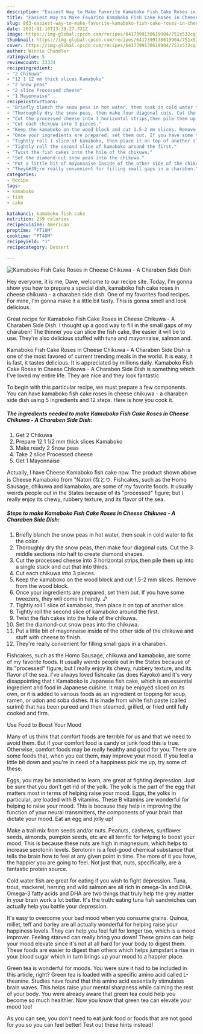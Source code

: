 ```yaml
---
description: "Easiest Way to Make Favorite Kamaboko Fish Cake Roses in Cheese Chikuwa - A Charaben Side Dish"
title: "Easiest Way to Make Favorite Kamaboko Fish Cake Roses in Cheese Chikuwa - A Charaben Side Dish"
slug: 863-easiest-way-to-make-favorite-kamaboko-fish-cake-roses-in-cheese-chikuwa-a-charaben-side-dish
date: 2021-01-16T13:39:27.331Z
image: https://img-global.cpcdn.com/recipes/6417399130619904/751x532cq70/kamaboko-fish-cake-roses-in-cheese-chikuwa-a-charaben-side-dish-recipe-main-photo.jpg
thumbnail: https://img-global.cpcdn.com/recipes/6417399130619904/751x532cq70/kamaboko-fish-cake-roses-in-cheese-chikuwa-a-charaben-side-dish-recipe-main-photo.jpg
cover: https://img-global.cpcdn.com/recipes/6417399130619904/751x532cq70/kamaboko-fish-cake-roses-in-cheese-chikuwa-a-charaben-side-dish-recipe-main-photo.jpg
author: Winnie Chandler
ratingvalue: 5
reviewcount: 33334
recipeingredient:
- "2 Chikuwa"
- "12 1 12 mm thick slices Kamaboko"
- "2 Snow peas"
- "2 slice Processed cheese"
- "1 Mayonnaise"
recipeinstructions:
- "Briefly blanch the snow peas in hot water, then soak in cold water to fix the color."
- "Thoroughly dry the snow peas, then make four diagonal cuts. Cut the 3 middle sections into half to create diamond shapes."
- "Cut the processed cheese into 3 horizontal strips,then pile them up into a single stack and cut that into thirds."
- "Cut each chikuwa into 3 pieces."
- "Keep the kamaboko on the wood block and cut 1.5-2 mm slices. Remove from the wood block."
- "Once your ingredients are prepared, set them out. If you have some tweezers, they will come in handy. ♪"
- "Tightly roll 1 slice of kamaboko, then place it on top of another slice."
- "Tightly roll the second slice of kamaboko around the first."
- "Twist the fish cakes into the hole of the chikuwa."
- "Set the diamond-cut snow peas into the chikuwa."
- "Put a little bit of mayonnaise inside of the other side of the chikuwa and stuff with cheese to finish."
- "They&#39;re really convenient for filling small gaps in a charaben."
categories:
- Recipe
tags:
- kamaboko
- fish
- cake

katakunci: kamaboko fish cake 
nutrition: 259 calories
recipecuisine: American
preptime: "PT18M"
cooktime: "PT48M"
recipeyield: "1"
recipecategory: Dessert

---
```



![Kamaboko Fish Cake Roses in Cheese Chikuwa - A Charaben Side Dish](https://img-global.cpcdn.com/recipes/6417399130619904/751x532cq70/kamaboko-fish-cake-roses-in-cheese-chikuwa-a-charaben-side-dish-recipe-main-photo.jpg)

Hey everyone, it is me, Dave, welcome to our recipe site. Today, I'm gonna show you how to prepare a special dish, kamaboko fish cake roses in cheese chikuwa - a charaben side dish. One of my favorites food recipes. For mine, I'm gonna make it a little bit tasty. This is gonna smell and look delicious.

Great recipe for Kamaboko Fish Cake Roses in Cheese Chikuwa - A Charaben Side Dish. I thought up a good way to fill in the small gaps of my charaben! The thinner you can slice the fish cake, the easier it will be to use. They&#39;re also delicious stuffed with tuna and mayonnaise, salmon and.

Kamaboko Fish Cake Roses in Cheese Chikuwa - A Charaben Side Dish is one of the most favored of current trending meals in the world. It is easy, it is fast, it tastes delicious. It is appreciated by millions daily. Kamaboko Fish Cake Roses in Cheese Chikuwa - A Charaben Side Dish is something which I've loved my entire life. They are nice and they look fantastic.


To begin with this particular recipe, we must prepare a few components. You can have kamaboko fish cake roses in cheese chikuwa - a charaben side dish using 5 ingredients and 12 steps. Here is how you cook it.

<!--inarticleads1-->

##### The ingredients needed to make Kamaboko Fish Cake Roses in Cheese Chikuwa - A Charaben Side Dish:

1. Get 2 Chikuwa
1. Prepare 12 1 1/2 mm thick slices Kamaboko
1. Make ready 2 Snow peas
1. Take 2 slice Processed cheese
1. Get 1 Mayonnaise


Actually, I have Cheese Kamaboko fish cake now. The product shown above is Cheese Kamaboko from &#34;Natori (なとり. Fishcakes, such as the Homo Sausage, chikuwa and kamaboko, are some of my favorite foods. It usually weirds people out in the States because of its &#34;processed&#34; figure; but I really enjoy its chewy, rubbery texture, and its flavor of the sea. 

<!--inarticleads2-->

##### Steps to make Kamaboko Fish Cake Roses in Cheese Chikuwa - A Charaben Side Dish:

1. Briefly blanch the snow peas in hot water, then soak in cold water to fix the color.
1. Thoroughly dry the snow peas, then make four diagonal cuts. Cut the 3 middle sections into half to create diamond shapes.
1. Cut the processed cheese into 3 horizontal strips,then pile them up into a single stack and cut that into thirds.
1. Cut each chikuwa into 3 pieces.
1. Keep the kamaboko on the wood block and cut 1.5-2 mm slices. Remove from the wood block.
1. Once your ingredients are prepared, set them out. If you have some tweezers, they will come in handy. ♪
1. Tightly roll 1 slice of kamaboko, then place it on top of another slice.
1. Tightly roll the second slice of kamaboko around the first.
1. Twist the fish cakes into the hole of the chikuwa.
1. Set the diamond-cut snow peas into the chikuwa.
1. Put a little bit of mayonnaise inside of the other side of the chikuwa and stuff with cheese to finish.
1. They&#39;re really convenient for filling small gaps in a charaben.


Fishcakes, such as the Homo Sausage, chikuwa and kamaboko, are some of my favorite foods. It usually weirds people out in the States because of its &#34;processed&#34; figure; but I really enjoy its chewy, rubbery texture, and its flavor of the sea. I&#39;ve always loved fishcake (as does Kayoko) and it&#39;s very disappointing that t Kamaboko is Japanese fish cake, which is an essential ingredient and food in Japanese cuisine. It may be enjoyed sliced on its own, or it is added to various foods as an ingredient or topping for soup, ramen, or udon and soba dishes. It is made from white fish paste (called surimi) that has been pureed and then steamed, grilled, or fried until fully cooked and firm. 

Use Food to Boost Your Mood


Many of us think that comfort foods are terrible for us and that we need to avoid them. But if your comfort food is candy or junk food this is true. Otherwise, comfort foods may be really healthy and good for you. There are some foods that, when you eat them, may improve your mood. If you feel a little bit down and you're in need of a happiness pick me up, try some of these.

Eggs, you may be astonished to learn, are great at fighting depression. Just be sure that you don't get rid of the yolk. The yolk is the part of the egg that matters most in terms of helping raise your mood. Eggs, the yolks in particular, are loaded with B vitamins. These B vitamins are wonderful for helping to raise your mood. This is because they help in improving the function of your neural transmitters, the components of your brain that dictate your mood. Eat an egg and jolly up!

Make a trail mix from seeds and/or nuts. Peanuts, cashews, sunflower seeds, almonds, pumpkin seeds, etc are all terrific for helping to boost your mood. This is because these nuts are high in magnesium, which helps to increase serotonin levels. Serotonin is a feel-good chemical substance that tells the brain how to feel at any given point in time. The more of it you have, the happier you are going to feel. Not just that, nuts, specifically, are a fantastic protein source.

Cold water fish are great for eating if you wish to fight depression. Tuna, trout, mackerel, herring and wild salmon are all rich in omega-3s and DHA. Omega-3 fatty acids and DHA are two things that truly help the grey matter in your brain work a lot better. It's the truth: eating tuna fish sandwiches can actually help you battle your depression. 

It's easy to overcome your bad mood when you consume grains. Quinoa, millet, teff and barley are all actually wonderful for helping raise your happiness levels. They can help you feel full for longer too, which is a mood improver. Feeling starved can really bring you down! These grains can help your mood elevate since it's not at all hard for your body to digest them. These foods are easier to digest than others which helps jumpstart a rise in your blood sugar which in turn brings up your mood to a happier place.

Green tea is wonderful for moods. You were sure it had to be included in this article, right? Green tea is loaded with a specific amino acid called L-theanine. Studies have found that this amino acid essentially stimulates brain waves. This helps raise your mental sharpness while calming the rest of your body. You were already aware that green tea could help you become so much healthier. Now you know that green tea can elevate your mood too!

As you can see, you don't need to eat junk food or foods that are not good for you so you can feel better! Test out  these hints  instead!

